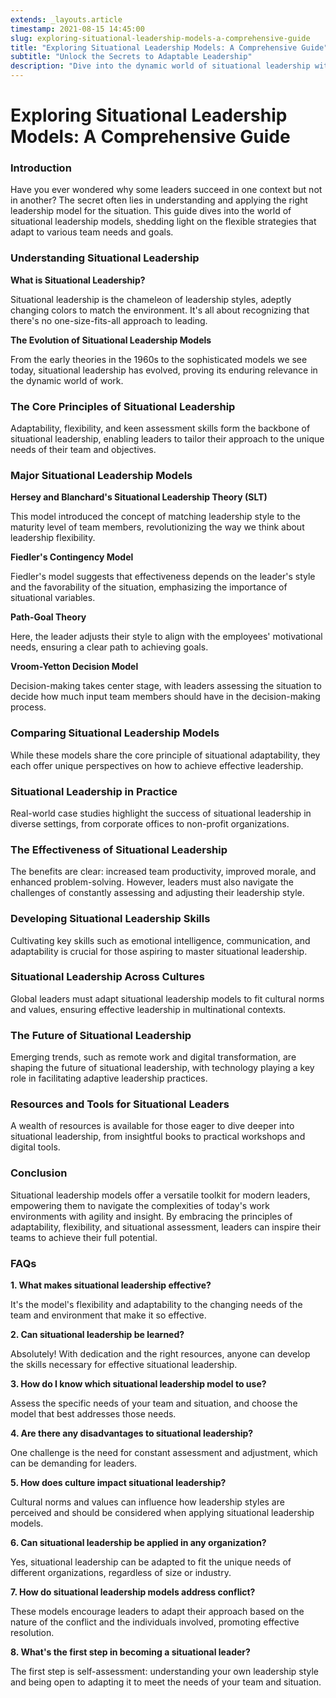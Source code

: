```yaml
---
extends: _layouts.article
timestamp: 2021-08-15 14:45:00
slug: exploring-situational-leadership-models-a-comprehensive-guide
title: "Exploring Situational Leadership Models: A Comprehensive Guide"
subtitle: "Unlock the Secrets to Adaptable Leadership"
description: "Dive into the dynamic world of situational leadership with our comprehensive guide. Discover how adaptable leadership styles can transform your team's performance and success."
---
```


# Exploring Situational Leadership Models: A Comprehensive Guide

### Introduction

Have you ever wondered why some leaders succeed in one context but not in another? The secret often lies in understanding and applying the right leadership model for the situation. This guide dives into the world of situational leadership models, shedding light on the flexible strategies that adapt to various team needs and goals.

### Understanding Situational Leadership

**What is Situational Leadership?**

Situational leadership is the chameleon of leadership styles, adeptly changing colors to match the environment. It's all about recognizing that there's no one-size-fits-all approach to leading.

**The Evolution of Situational Leadership Models**

From the early theories in the 1960s to the sophisticated models we see today, situational leadership has evolved, proving its enduring relevance in the dynamic world of work.

### The Core Principles of Situational Leadership

Adaptability, flexibility, and keen assessment skills form the backbone of situational leadership, enabling leaders to tailor their approach to the unique needs of their team and objectives.

### Major Situational Leadership Models

**Hersey and Blanchard's Situational Leadership Theory (SLT)**

This model introduced the concept of matching leadership style to the maturity level of team members, revolutionizing the way we think about leadership flexibility.

**Fiedler's Contingency Model**

Fiedler's model suggests that effectiveness depends on the leader's style and the favorability of the situation, emphasizing the importance of situational variables.

**Path-Goal Theory**

Here, the leader adjusts their style to align with the employees' motivational needs, ensuring a clear path to achieving goals.

**Vroom-Yetton Decision Model**

Decision-making takes center stage, with leaders assessing the situation to decide how much input team members should have in the decision-making process.

### Comparing Situational Leadership Models

While these models share the core principle of situational adaptability, they each offer unique perspectives on how to achieve effective leadership.

### Situational Leadership in Practice

Real-world case studies highlight the success of situational leadership in diverse settings, from corporate offices to non-profit organizations.

### The Effectiveness of Situational Leadership

The benefits are clear: increased team productivity, improved morale, and enhanced problem-solving. However, leaders must also navigate the challenges of constantly assessing and adjusting their leadership style.

### Developing Situational Leadership Skills

Cultivating key skills such as emotional intelligence, communication, and adaptability is crucial for those aspiring to master situational leadership.

### Situational Leadership Across Cultures

Global leaders must adapt situational leadership models to fit cultural norms and values, ensuring effective leadership in multinational contexts.

### The Future of Situational Leadership

Emerging trends, such as remote work and digital transformation, are shaping the future of situational leadership, with technology playing a key role in facilitating adaptive leadership practices.

### Resources and Tools for Situational Leaders

A wealth of resources is available for those eager to dive deeper into situational leadership, from insightful books to practical workshops and digital tools.

### Conclusion

Situational leadership models offer a versatile toolkit for modern leaders, empowering them to navigate the complexities of today's work environments with agility and insight. By embracing the principles of adaptability, flexibility, and situational assessment, leaders can inspire their teams to achieve their full potential.

### FAQs

**1. What makes situational leadership effective?**

It's the model's flexibility and adaptability to the changing needs of the team and environment that make it so effective.

**2. Can situational leadership be learned?**

Absolutely! With dedication and the right resources, anyone can develop the skills necessary for effective situational leadership.

**3. How do I know which situational leadership model to use?**

Assess the specific needs of your team and situation, and choose the model that best addresses those needs.

**4. Are there any disadvantages to situational leadership?**

One challenge is the need for constant assessment and adjustment, which can be demanding for leaders.

**5. How does culture impact situational leadership?**

Cultural norms and values can influence how leadership styles are perceived and should be considered when applying situational leadership models.

**6. Can situational leadership be applied in any organization?**

Yes, situational leadership can be adapted to fit the unique needs of different organizations, regardless of size or industry.

**7. How do situational leadership models address conflict?**

These models encourage leaders to adapt their approach based on the nature of the conflict and the individuals involved, promoting effective resolution.

**8. What's the first step in becoming a situational leader?**

The first step is self-assessment: understanding your own leadership style and being open to adapting it to meet the needs of your team and situation.
